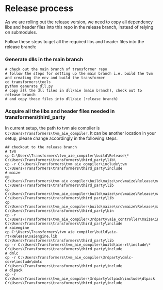 # Release process
As we are rolling out the release version, we need to copy all dependency libs and header files into this repo in the release branch, instead of relying on submodules.

Follow these steps to get all the required libs and header files into the release branch:

### Generate dlls in the main branch
```
# check out the main branch of transformer repo
# follow the steps for setting up the main branch i.e. build the tvm and creating the env and build the transformer
cd transformers\tools
python generate_dll.py
# copy all the dll files in dll/aie (main branch), check out to release branch
# and copy those files into dll/aie (release branch)
```

### Acquire all the libs and header files needed in transformers\third_party
In current setup, the path to tvm aie compiler is ```C:\Users\Transformers\tvm_aie_compiler```. It can be another location in your setup, please change accordingly in the following steps.

```
## checkout to the release branch
# tvm
cp C:\Users\Transformers\tvm_aie_compiler\build\Release\* C:\Users\Transformers\transformers\third_party\lib\
cp -r C:\Users\Transformers\tvm_aie_compiler\include\tvm C:\Users\Transformers\transformers\third_party\include
# maize
cp C:\Users\Transformers\tvm_aie_compiler\build\maize\src\maize\Release\maize.exp C:\Users\Transformers\transformers\third_party\lib
cp C:\Users\Transformers\tvm_aie_compiler\build\maize\src\maize\Release\maize.lib C:\Users\Transformers\transformers\third_party\lib
cp C:\Users\Transformers\tvm_aie_compiler\build\maize\src\maize\Release\maize.dll C:\Users\Transformers\transformers\third_party\bin
cp -r C:\Users\Transformers\tvm_aie_compiler\3rdparty\aie_controller\maize\include\maize C:\Users\Transformers\transformers\third_party\include
# xaiengine
cp C:\Users\Transformers\tvm_aie_compiler\build\aie-rt\Release\xaiengine.lib C:\Users\Transformers\transformers\third_party\lib
cp -r C:\Users\Transformers\tvm_aie_compiler\build\aie-rt\include\* C:\Users\Transformers\transformers\third_party\include
# dmlc
cp -r C:\Users\Transformers\tvm_aie_compiler\3rdparty\dmlc-core\include\dmlc C:\Users\Transformers\transformers\third_party\include
# dlpack
cp -r C:\Users\Transformers\tvm_aie_compiler\3rdparty\dlpack\include\dlpack C:\Users\Transformers\transformers\third_party\include

```
